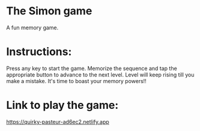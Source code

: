 # The Simon game
A fun memory game.

# Instructions:
Press any key to start the game. Memorize the sequence and tap the appropriate button to advance to the next level.
Level will keep rising till you make a mistake. It's time to boast your memory powers!!

# Link to play the game:
https://quirky-pasteur-ad6ec2.netlify.app
